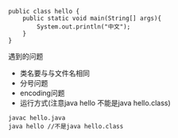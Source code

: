 ```
public class hello {
	public static void main(String[] args){
		System.out.println("中文");
	}
}
```


遇到的问题
- 类名要与与文件名相同
- 分号问题
- encoding问题
- 运行方式(注意java hello 不能是java hello.class)
```
javac hello.java
java hello //不是java hello.class
```